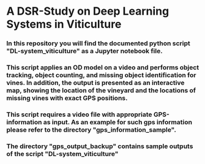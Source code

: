 # A DSR-Study on Deep Learning Systems in Viticulture

### In this repository you will find the documented python script "DL-system_viticulture" as a Jupyter notebook file.
### This script applies an OD model on a video and performs object tracking, object counting, and missing object identification for vines. In addition, the output is presented as an interactive map, showing the location of the vineyard and the locations of missing vines with exact GPS positions.
### This script requires a video file with appropriate GPS-information as input. As an example for such gps information please refer to the directory "gps_information_sample".

### The directory "gps_output_backup" contains sample outputs of the script "DL-system_viticulture"

